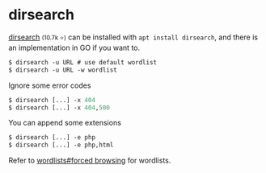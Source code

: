# dirsearch

<div class="row row-cols-lg-2"><div>

[dirsearch](https://github.com/maurosoria/dirsearch) <small>(10.7k ⭐)</small> can be installed with `apt install dirsearch`, and there is an implementation in GO if you want to.

```ps
$ dirsearch -u URL # use default wordlist
$ dirsearch -u URL -w wordlist
```

Ignore some error codes

```ps
$ dirsearch [...] -x 404
$ dirsearch [...] -x 404,500
```
</div><div>

You can append some extensions

```ps
$ dirsearch [...] -e php
$ dirsearch [...] -e php,html
```

Refer to [wordlists#forced browsing](/cybersecurity/red-team/_knowledge/topics/wordlists.md#forced-browsing) for wordlists.
</div></div>